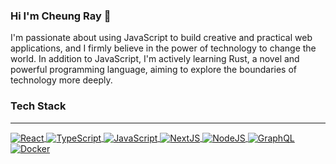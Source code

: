 ### Hi I'm Cheung Ray 👋

I'm passionate about using JavaScript to build creative and practical web applications, and I firmly believe in the power of technology to change the world. In addition to JavaScript, I'm actively learning Rust, a novel and powerful programming language, aiming to explore the boundaries of technology more deeply.

### Tech Stack
<hr/>
<div align="left">
  <a href="https://godom.xyz" target="_blank">
    <img
         align="center"
         src="https://img.shields.io/badge/React-20232A?style=for-the-badge&logo=react&logoColor=61DAFB"
         alt="React"
    />
  </a>
  <a href="https://godom.xyz" target="_blank">
    <img
         align="center"
         src="https://img.shields.io/badge/TypeScript-007ACC?style=for-the-badge&logo=typescript&logoColor=white"
         alt="TypeScript"
    />
  </a>
  <a href="https://godom.xyz" target="_blank">
    <img
         align="center"
         src="https://img.shields.io/badge/JavaScript-F7DF1E?style=for-the-badge&logo=javascript&logoColor=black"
         alt="JavaScript"
    />
  </a>
  <a href="https://godom.xyz" target="_blank">
    <img
         align="center"
         src="https://img.shields.io/badge/next.js-000000?style=for-the-badge&logo=next-dot-js&logoColor=white"
         alt="NextJS"
    />
  </a>
  <a href="https://godom.xyz" target="_blank">
    <img
         align="center"
         src="https://img.shields.io/badge/Node.js-43853D?style=for-the-badge&logo=node-dot-js&logoColor=white"
         alt="NodeJS"
    />
  </a>
  <a href="https://godom.xyz" target="_blank">
    <img
         align="center"
         src="https://img.shields.io/badge/Svelte-FF3E00?style=for-the-badge&logo=svelte&logoColor=white"
         alt="GraphQL"
    />
  </a>
  <a href="https://godom.xyz" target="_blank">
    <img
         align="center"
         src="https://img.shields.io/badge/Solid-2C4F7C?style=for-the-badge&logo=solid&logoColor=white"
         alt="Docker"
    />
  </a>
</div>
